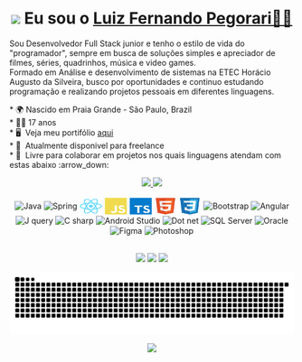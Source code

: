 <div>
  
  <h1 align="center">
    <img src="https://raw.githubusercontent.com/alexnaiman/alexnaiman/master/resources/welcomeglitch.gif"</img>
    Eu sou o 
    <a href="https://github.com/luizfernandope">Luiz Fernando Pegorari🗿🍷</a>
  </h1>
  
  <p>
    Sou Desenvolvedor Full Stack junior e tenho o estilo de vida do "programador", sempre em busca de soluções simples e apreciador de filmes, séries, quadrinhos, música e video games.<br>
    Formado em Análise e desenvolvimento de sistemas na ETEC Horácio Augusto da Silveira, busco por oportunidades e continuo estudando programação e realizando projetos pessoais em diferentes linguagens.
  </p>
  
<p>
* 🌍  Nascido em Praia Grande - São Paulo, Brazil <br>
* 👶🏻  17 anos<br>
* 🖥️  Veja meu portifólio <a href="https://luizfernandopegorari.onrender.com/index.html">aqui</a><br> 
* 🚀  Atualmente disponivel para freelance<br>
* 🤝  Livre para colaborar em projetos nos quais linguagens atendam com estas abaixo :arrow_down:<br>
</p>
  
</div>


<div align="center">
  <a href="https://github.com/luizfernandope">
    <img height="150em" src="https://github-readme-stats.vercel.app/api?username=luizfernandope&count_private=true&include_all_commits=true&show_icons=true&theme=dark&hide_border=false&show_owner=true"/>
    <img height="150em" src="https://github-readme-stats.vercel.app/api/top-langs/?username=luizfernandope&theme=dark&hide_border=false&&layout=compact"/>
  </a>
</div>

  
<div align="center" valign="top"><br>
  <img align="center" alt="Java" height="30" src="https://raw.githubusercontent.com/danielcranney/readme-generator/main/public/icons/skills/java-colored.svg" alt="Java" />
  <img align="center" alt="Spring" height="30" width="40" src="https://cdn.jsdelivr.net/gh/devicons/devicon/icons/spring/spring-original.svg">
  <img align="center" alt="React" height="30" width="40" src="https://raw.githubusercontent.com/devicons/devicon/master/icons/react/react-original.svg">
  <img align="center" alt="Js" height="30" width="40" src="https://raw.githubusercontent.com/devicons/devicon/master/icons/javascript/javascript-plain.svg">
  <img align="center" alt="Js" height="30" width="40" src="https://raw.githubusercontent.com/devicons/devicon/master/icons/typescript/typescript-plain.svg">
  <img align="center" alt="HTML" height="30" width="40" src="https://raw.githubusercontent.com/devicons/devicon/master/icons/html5/html5-original.svg">
  <img align="center" alt="CSS" height="30" width="40" src="https://raw.githubusercontent.com/devicons/devicon/master/icons/css3/css3-original.svg">
  <img align="center" alt="Bootstrap" width="30" height="40" src="https://cdn.jsdelivr.net/gh/devicons/devicon/icons/bootstrap/bootstrap-original-wordmark.svg" />
  <img align="center" alt="Angular" height="30" width="40" src="https://raw.githubusercontent.com/danielcranney/readme-generator/main/public/icons/skills/angularjs-colored.svg"/>
  <img align="center" alt="J query" height="30" src="https://raw.githubusercontent.com/danielcranney/readme-generator/main/public/icons/skills/jquery-colored.svg" alt="JQuery" />
  <img align="center" alt="C sharp" height="30" src="https://img.icons8.com/color/48/000000/c-sharp-logo.png">
  <img align="center" alt="Android Studio" height="30" width="40" src="https://cdn.jsdelivr.net/gh/devicons/devicon/icons/androidstudio/androidstudio-original.svg">
  <img align="center" alt="Dot net" height="30" src="https://raw.githubusercontent.com/danielcranney/readme-generator/main/public/icons/skills/dot-net-colored.svg" alt=".NET" />
  <img align="center" alt="SQL Server" height="30" width="40" src="https://img.icons8.com/color/48/000000/microsoft-sql-server.png">
  <img align="center" alt="Oracle" height="30" width="40" src="https://cdn.jsdelivr.net/gh/devicons/devicon/icons/oracle/oracle-original.svg">
  <img align="center" alt="Figma" height="30" width="40" src="https://cdn.jsdelivr.net/gh/devicons/devicon/icons/figma/figma-original.svg">
  <img align="center" alt="Photoshop" height="30" width="40" src="https://raw.githubusercontent.com/danielcranney/readme-generator/main/public/icons/skills/photoshop-colored-dark.svg"/>
</div><br>

<div align="center">
  
  <a href="https://www.instagram.com/luizlf.jpg/" target="_blank"><img height="30" src="https://img.shields.io/badge/-Instagram-%23E4405F?style=for-the-badge&logo=instagram&logoColor=white" target="_blank"></a>
  <a href="https://www.linkedin.com/in/luiz-fernando-pegorari-78b853225/" target="_blank"><img height="30" src="https://img.shields.io/badge/-LinkedIn-%230077B5?style=for-the-badge&logo=linkedin&logoColor=white" target="_blank"></a> 
  <a href="mailto:luizevanda12345@gmail.com"><img height="30" src="https://img.shields.io/badge/-Gmail-%23333?style=for-the-badge&logo=gmail&logoColor=white" target="_blank"></a>
</div>

<div align="center">

  ![Snake animation](https://github.com/luizfernandope/luizfernandope/blob/output/github-contribution-grid-snake.svg)
  
</div>

<!-- <p align="center"> <img src="https://komarev.com/ghpvc/?username=luizfernandope&label=Profile%20views&color=0e75b6&style=flat" alt="luizfernandope" /> </p> -->

<div align="center">
<a href="http://www.github.com/luizfernandope"><img src="https://github-readme-streak-stats.herokuapp.com/?user=luizfernandope&stroke=ffffff&background=1c1917&ring=0891b2&fire=0891b2&currStreakNum=ffffff&currStreakLabel=0891b2&sideNums=ffffff&sideLabels=ffffff&dates=ffffff&hide_border=true" /></a>
</div>

